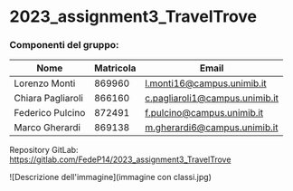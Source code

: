# 2023_assignment3_TravelTrove
### Componenti del gruppo:


| Nome         | Matricola     | Email |
|--------------|-----------|------------|
|Lorenzo Monti | 869960     | l.monti16@campus.unimib.it|
| Chiara Pagliaroli       | 866160  | c.pagliaroli1@campus.unimib.it|
| Federico Pulcino      | 872491  | f.pulcino@campus.unimib.it|
| Marco Gherardi      | 869138  |  m.gherardi6@campus.unimib.it|


Repository GitLab: https://gitlab.com/FedeP14/2023_assignment3_TravelTrove

![Descrizione dell'immagine](immagine con classi.jpg)
